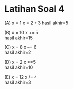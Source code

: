 # Latihan Soal 4

(A) x = 1
    x = 2 + 3 
    hasil akhir=5

(B) x = 10 
    x += 5    
    hasil akhir=15

(C) x = 8
    x –= 6    
    hasil akhir=2

(D) x = 2
    x *=5     
    hasil akhir=10

(E) x = 12
   x /= 4    
    hasil akhir=3
